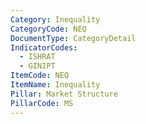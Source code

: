 ```yaml
---
Category: Inequality
CategoryCode: NEQ
DocumentType: CategoryDetail
IndicatorCodes:
  - ISHRAT
  - GINIPT
ItemCode: NEQ
ItemName: Inequality
Pillar: Market Structure
PillarCode: MS
---
```


